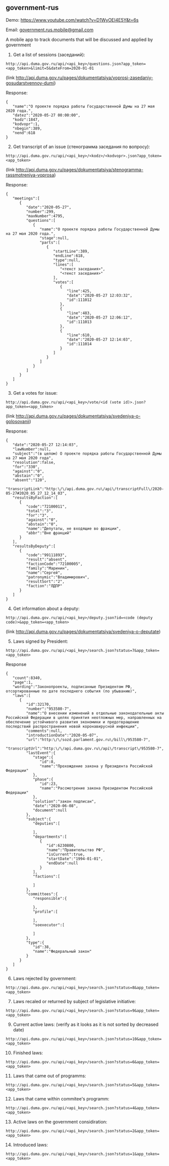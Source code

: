 ## government-rus

Demo: https://www.youtube.com/watch?v=D1WyOEI4E5Y&t=6s

Email: government.rus.mobile@gmail.com

A mobile app to track documents that will be discussed and applied by government

1. Get a list of sessions (заседаний):
```
http://api.duma.gov.ru/api/<api_key>/questions.json?app_token=<app_token>&limit=5&dateFrom=2020-01-01
```
(link http://api.duma.gov.ru/pages/dokumentatsiya/voprosi-zasedaniy-gosudarstvennoy-dumi)

Response: 
```
{
   "name":"О проекте порядка работы Государственной Думы на 27 мая 2020 года.",
   "datez":"2020-05-27 00:00:00",
   "kodz":1847,
   "kodvopr":1,
   "nbegin":389,
   "nend":618
}
```

2. Get transcript of an issue (стенограмма заседания по вопросу):
```
http://api.duma.gov.ru/api/<api_key>/<kodz>/<kodvopr>.json?app_token=<app_token>
```
(link http://api.duma.gov.ru/pages/dokumentatsiya/stenogramma-rassmotreniya-voprosa)

Response: 
```
{
   "meetings":[
      {
         "date":"2020-05-27",
         "number":299,
         "maxNumber":4795,
         "questions":[
            {
               "name":"О проекте порядка работы Государственной Думы на 27 мая 2020 года.",
               "stage":null,
               "parts":[
                  {
                     "startLine":389,
                     "endLine":618,
                     "type":null,
                     "lines":[
                        "<текст заседания>",
                        "<текст заседания>"
                     ],
                     "votes":[
                        {
                           "line":425,
                           "date":"2020-05-27 12:03:32",
                           "id":111012
                        },
                        {
                           "line":483,
                           "date":"2020-05-27 12:06:12",
                           "id":111013
                        },
                        {
                           "line":610,
                           "date":"2020-05-27 12:14:03",
                           "id":111014
                        }
                     ]
                  }
               ]
            }
         ]
      }
   ]
}
```
3. Get a votes for issue: 
```
http://api.duma.gov.ru/api/<api_key>/vote/<id (vote id)>.json?app_token=<app_token>
```
(link http://api.duma.gov.ru/pages/dokumentatsiya/svedeniya-o-golosovanii)

Response:
```
{
   "date":"2020-05-27 12:14:03",
   "lawNumber":null,
   "subject":"(в целом) О проекте порядка работы Государственной Думы на 27 мая 2020 года",
   "resolution":false,
   "for":"330",
   "against":"0",
   "abstain":"0",
   "absent":"120",
   "transcriptLink":"http:\/\/api.duma.gov.ru\/api\/transcriptFull\/2020-05-27#2020_05_27_12_14_03",
   "resultsByFaction":[
      {
         "code":"72100011",
         "total":"3",
         "for":"3",
         "against":"0",
         "abstain":"0",
         "name":"Депутаты, не входящие во фракции",
         "abbr":"Вне фракций"
      }
   ],
   "resultsByDeputy":[
      {
         "code":"99111893",
         "result":"absent",
         "factionCode":"72100005",
         "family":"Маринин",
         "name":"Сергей",
         "patronymic":"Владимирович",
         "resultSort":"2",
         "faction":"ЛДПР"
      }
   ]
}
```
4. Get information about a deputy: 
```
http://api.duma.gov.ru/api/<api_key>/deputy.json?id=<code (deputy code)>&app_token=<app_token>
```
(link http://api.duma.gov.ru/pages/dokumentatsiya/svedeniya-o-deputate)

5. Laws signed by President: 
```
http://api.duma.gov.ru/api/<api_key>/search.json?status=7&app_token=<app_token>
```
Response
```
{
   "count":8340,
   "page":1,
   "wording":"Законопроекты, подписанные Президентом РФ, отсортированные по дате последнего события (по убыванию)",
   "laws":[
      {
         "id":32170,
         "number":"953580-7",
         "name":"О внесении изменений в отдельные законодательные акты Российской Федерации в целях принятия неотложных мер, направленных на обеспечение устойчивого развития экономики и предотвращение последствий распространения новой коронавирусной инфекции",
         "comments":null,
         "introductionDate":"2020-05-07",
         "url":"http:\/\/sozd.parlament.gov.ru\/bill\/953580-7",
         "transcriptUrl":"http:\/\/api.duma.gov.ru\/api\/transcript\/953580-7",
         "lastEvent":{
            "stage":{
               "id":8,
               "name":"Прохождение закона у Президента Российской Федерации"
            },
            "phase":{
               "id":23,
               "name":"Рассмотрение закона Президентом Российской Федерации"
            },
            "solution":"закон подписан",
            "date":"2020-06-08",
            "document":null
         },
         "subject":{
            "deputies":[

            ],
            "departments":[
               {
                  "id":6230800,
                  "name":"Правительство РФ",
                  "isCurrent":true,
                  "startDate":"1994-01-01",
                  "endDate":null
               }
            ],
            "factions":[

            ]
         },
         "committees":{
            "responsible":{

            },
            "profile":[

            ],
            "soexecutor":[

            ]
         },
         "type":{
            "id":38,
            "name":"Федеральный закон"
         }
      }
   ]
}
```
6. Laws rejected by government:
```
http://api.duma.gov.ru/api/<api_key>/search.json?status=8&app_token=<app_token>
```
7. Laws recaled or returned by subject of legislative initiative:
```
http://api.duma.gov.ru/api/<api_key>/search.json?status=9&app_token=<app_token>
```
9. Current active laws: (verify as it looks as it is not sorted by decreased date)
```
http://api.duma.gov.ru/api/<api_key>/search.json?status=10&app_token=<app_token>
```
10. Finished laws:
```
http://api.duma.gov.ru/api/<api_key>/search.json?status=6&app_token=<app_token>
```
11. Laws that came out of programms: 
```
http://api.duma.gov.ru/api/<api_key>/search.json?status=5&app_token=<app_token>
```
12. Laws that came within commitee's programm:
```
http://api.duma.gov.ru/api/<api_key>/search.json?status=4&app_token=<app_token>
```
13. Active laws on the government considiration:
```
http://api.duma.gov.ru/api/<api_key>/search.json?status=2&app_token=<app_token>
```
14. Introduced laws:
```
http://api.duma.gov.ru/api/<api_key>/search.json?status=1&app_token=<app_token>
```
